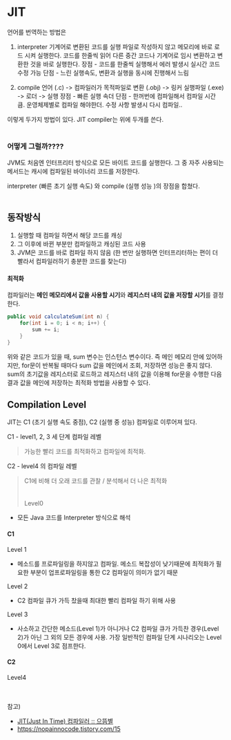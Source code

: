 # JIT
언어를 번역하는 방법은
1. interpreter
기계어로 변환된 코드를 실행 파일로 작성하지 않고 메모리에 바로 로드 시켜 실행한다. 코드를 한줄씩 읽어 다른 중간 코드나 기계어로 임시 변환하고 변환한 것을 바로 실행한다.
장점 - 코드를 한줄씩 실행해서 에러 발생시 실시간 코드 수정 가능
단점 - 느린 실행속도, 변환과 실행을 동시에 진행해서 느림

2. compile
언어 (.c) -> 컴파일러가 목적파일로 변환 (.obj) -> 링커 실행파일 (.exe) -> 로더 -> 실행
장점 - 빠른 실행 속더
단점 - 한꺼번에 컴파일해서 컴파일 시간 큼. 운영체제별로 컴파일 해야한더. 수정 사항 발생시 다시 컴파일..

이렇게 두가지 방법이 있다. JIT compiler는 위에 두개를 쓴다.
<br/></br>
### 어떻게 그럴까????
JVM도 처음엔 인터프리터 방식으로 모든 바이트 코드를 실행한다. 그 중 자주 사용되는 메서드는 캐시에 컴파일된 바이너리 코드를 저장한다. 

interpreter (빠른 초기 실행 속도) 와 compile (실행 성능 )의 장점을 합쳤다. 
<br/></br>

## 동작방식
1. 실행할 때 컴파일 하면서 해당 코드를 캐싱
2. 그 이후에 바뀐 부분만 컴파일하고 캐싱된 코드 사용
3. JVM은 코드를 바로 컴파일 하지 않음 (한 번만 실행하면 인터프리터하는 편이 더 빨라서 컴파일러하기 충분한 코드를 찾는다)
 
#### 최적화 
컴파일러는 **메인 메모리에서 값을 사용할 시기**와 **레지스터 내의 값을 저장할 시기**를 결정한다.

``` java
public void calculateSum(int n) {
    for(int i = 0; i < n; i++) {
        sum += i;
    }
}
```
위와 같은 코드가 있을 때, sum 변수는 인스턴스 변수이다. 즉 메인 메모리 안에 있어하지만, for문이 반복될 때마다 sum 값을 메인에서 조회, 저장하면 성능은 좋지 않다. sum의 초기값을 레지스터로 로드하고 레지스터 내의 값을 이용해 for문을 수행한 다음 결과 값을 메인에 저장하는 최적화 방법을 사용할 수 있다.



## Compilation Level
JIT는 C1 (초기 실행 속도 중점), C2 (실행 중 성능) 컴파일로 이루어져 있다.<br/>

C1 - level1, 2, 3 세 단계 컴파일 레벨<br/>
> 가능한 빨리 코드를 최적화하고 컴파일에 최적화.
                      
C2 - level4 의 컴파일 레벨<br/>
> C1에 비해 더 오래 코드를 관찰 / 분석해서 더 나은 최적화<br/>
<br/></br>
Level0
- 모든 Java 코드를 Interpreter 방식으로 해석<br/>
#### C1<br/>
Level 1	<br/>
- 메소드를 프로파일링을 하지않고 컴파일. 메소드 복잡성이 낮기때문에 최적화가 필요한 부분이 업프로파일링을 통한 C2 컴파일이 의미가 없기 때문<br/>

Level 2<br/>
- C2 컴파일 큐가 가득 찼을때 최대한 빨리 컴파일 하기 위해 사용<br/>

Level 3<br/>
- 사소하고 간단한 메소드(Level 1)가 아니거나 C2 컴파일 큐가 가득찬 경우(Level 2)가 아닌 그 외의 모든 경우에 사용. 가장 일반적인 컴파일 단계 시나리오는 Level 0에서 Level 3로 점프한다.<br/>

#### C2<br/>
Level4
	





<br/></br>
참고) <br/>
- [JIT(Just In Time) 컴파일러 :: 으뜸별](https://beststar-1.tistory.com/3)<br/>
- https://nopainnocode.tistory.com/15
